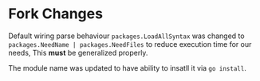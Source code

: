 # Fork Changes

Default wiring parse behaviour `packages.LoadAllSyntax` was changed to `packages.NeedName | packages.NeedFiles` to
reduce execution time for our needs, This **must** be generalized properly.

The module name was updated to have ability to insatll it via `go install`.
